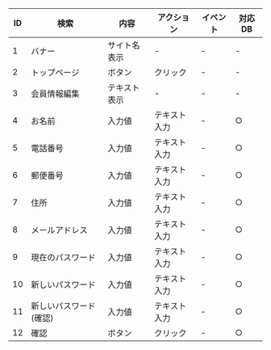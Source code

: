 | ID | 検索 | 内容 | アクション | イベント | 対応DB |
|----|-----|-----|---------|--------|-------|
|1|バナー|サイト名表示|-|-|-|
|2|トップページ|ボタン|クリック|-|-|
|3|会員情報編集|テキスト表示|-|-|-|
|4|お名前|入力値|テキスト入力|-|○|
|5|電話番号|入力値|テキスト入力|-|○|
|6|郵便番号|入力値|テキスト入力|-|○|
|7|住所|入力値|テキスト入力|-|○|
|8|メールアドレス|入力値|テキスト入力|-|○|
|9|現在のパスワード|入力値|テキスト入力|-|○|
|10|新しいパスワード|入力値|テキスト入力|-|○|
|11|新しいパスワード(確認)|入力値|テキスト入力|-|○|
|12|確認|ボタン|クリック|-|○|
